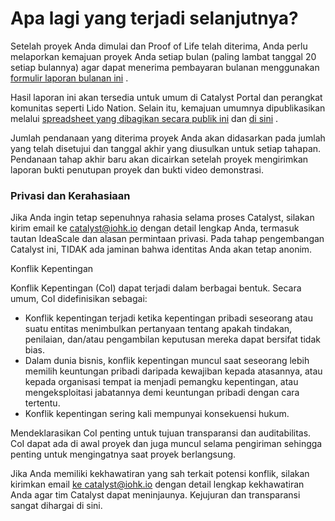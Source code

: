 # **Apa lagi yang terjadi selanjutnya?**

Setelah proyek Anda dimulai dan Proof of Life telah diterima, Anda perlu melaporkan kemajuan proyek Anda setiap bulan (paling lambat tanggal 20 setiap bulannya) agar dapat menerima pembayaran bulanan menggunakan [formulir laporan bulanan ini](https://bit.ly/CatalystMonthlyReport) .

Hasil laporan ini akan tersedia untuk umum di Catalyst Portal dan perangkat komunitas seperti Lido Nation. Selain itu, kemajuan umumnya dipublikasikan melalui [spreadsheet yang dibagikan secara publik ini](https://docs.google.com/spreadsheets/d/1bfnWFa94Y7Zj0G7dtpo9W1nAYGovJbswipxiHT4UE3g/edit?gid=416498551#gid=416498551) dan [di sini](https://bit.ly/Funded-Projects-Reports) .

Jumlah pendanaan yang diterima proyek Anda akan didasarkan pada jumlah yang telah disetujui dan tanggal akhir yang diusulkan untuk setiap tahapan. Pendanaan tahap akhir baru akan dicairkan setelah proyek mengirimkan laporan bukti penutupan proyek dan bukti video demonstrasi.

### Privasi dan Kerahasiaan

Jika Anda ingin tetap sepenuhnya rahasia selama proses Catalyst, silakan kirim email ke [catalyst@iohk.io](mailto:catalyst@iohk.io) dengan detail lengkap Anda, termasuk tautan IdeaScale dan alasan permintaan privasi. Pada tahap pengembangan Catalyst ini, TIDAK ada jaminan bahwa identitas Anda akan tetap anonim.

Konflik Kepentingan

Konflik Kepentingan (CoI) dapat terjadi dalam berbagai bentuk. Secara umum, CoI didefinisikan sebagai:

- Konflik kepentingan terjadi ketika kepentingan pribadi seseorang atau suatu entitas menimbulkan pertanyaan tentang apakah tindakan, penilaian, dan/atau pengambilan keputusan mereka dapat bersifat tidak bias.
- Dalam dunia bisnis, konflik kepentingan muncul saat seseorang lebih memilih keuntungan pribadi daripada kewajiban kepada atasannya, atau kepada organisasi tempat ia menjadi pemangku kepentingan, atau mengeksploitasi jabatannya demi keuntungan pribadi dengan cara tertentu.
- Konflik kepentingan sering kali mempunyai konsekuensi hukum.

Mendeklarasikan CoI penting untuk tujuan transparansi dan auditabilitas. CoI dapat ada di awal proyek dan juga muncul selama pengiriman sehingga penting untuk mengingatnya saat proyek berlangsung.

Jika Anda memiliki kekhawatiran yang sah terkait potensi konflik, silakan kirimkan email [ke catalyst@iohk.io](mailto:catalyst@iohk.io) dengan detail lengkap kekhawatiran Anda agar tim Catalyst dapat meninjaunya. Kejujuran dan transparansi sangat dihargai di sini.
